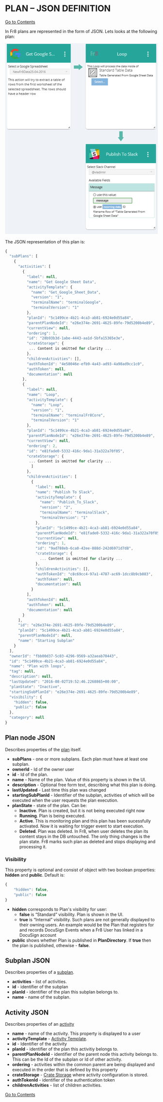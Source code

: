 # PLAN – JSON DEFINITION
[Go to Contents](/Docs/Home.md)  

In Fr8 plans are represented in the form of JSON. Lets looks at the following plan:

![plan with loop](/Docs/img/PlanExecution-PlanWithLoop.png)


The JSON representation of this plan is:
```javascript
{
  "subPlans": [
    {
      "activities": [
        {
          "label": null,
          "name": "Get Google Sheet Data",
          "activityTemplate": {
            "name": "Get_Google_Sheet_Data",
            "version": "1",
            "terminalName": "terminalGoogle",
            "terminalVersion": "1"
          },
          "planId": "5c1499ce-4b21-4ca3-ab81-6924e0d55a84",
          "parentPlanNodeId": "e26e374e-2691-4625-89fe-79d5200b4e89",
          "currentView": null,
          "ordering": 1,
          "id": "28b93b3d-1abe-4443-aa1d-5bfa15365e3e",
          "crateStorage": {
           ... Content is omitted for clarity ...
          },
          "childrenActivities": [],
          "authTokenId": "4e58046e-efb9-4a43-ad93-4a98ad9cc1c0",
          "authToken": null,
          "documentation": null
        },
        {
          "label": null,
          "name": "Loop",
          "activityTemplate": {
            "name": "Loop",
            "version": "1",
            "terminalName": "terminalFr8Core",
            "terminalVersion": "1"
          },
          "planId": "5c1499ce-4b21-4ca3-ab81-6924e0d55a84",
          "parentPlanNodeId": "e26e374e-2691-4625-89fe-79d5200b4e89",
          "currentView": null,
          "ordering": 2,
          "id": "e81fade0-5332-416c-9da1-31a322a70f05",
          "crateStorage": {
           ... Content is omitted for clarity ...
            ]
          },
          "childrenActivities": [
            {
              "label": null,
              "name": "Publish To Slack",
              "activityTemplate": {
                "name": "Publish_To_Slack",
                "version": "2",
                "terminalName": "terminalSlack",
                "terminalVersion": "1"
              },
              "planId": "5c1499ce-4b21-4ca3-ab81-6924e0d55a84",
              "parentPlanNodeId": "e81fade0-5332-416c-9da1-31a322a70f05",
              "currentView": null,
              "ordering": 1,
              "id": "9ad788eb-6ca0-42ee-888d-242d6971d7d8",
              "crateStorage": {
                ... Content is omitted for clarity ...
              },
              "childrenActivities": [],
              "authTokenId": "c8c69cc4-97a1-4787-ac69-1dcc8b9cb083",
              "authToken": null,
              "documentation": null
            }
          ],
          "authTokenId": null,
          "authToken": null,
          "documentation": null
        }
      ],
      "id": "e26e374e-2691-4625-89fe-79d5200b4e89",
      "planId": "5c1499ce-4b21-4ca3-ab81-6924e0d55a84",
      "parentPlanNodeId": null,
      "name": "Starting Subplan"
    }
  ],
  "ownerId": "fbb00d37-5c03-4296-9569-a32aeab70443",
  "id": "5c1499ce-4b21-4ca3-ab81-6924e0d55a84",
  "name": "Plan with loops",
  "tag": null,
  "description": null,
  "lastUpdated": "2016-08-02T19:52:46.2268865+00:00",
  "planState": "Inactive",
  "startingSubPlanId": "e26e374e-2691-4625-89fe-79d5200b4e89",
  "visibility": {
    "hidden": false,
    "public": false
  },
  "category": null
}
```

## Plan node JSON
Describes properties of the [plan](/Docs/ForDevelopers/Objects/Plans/Plans.md) itself.  
* **subPlans** - one or more subplans. Each plan must have at least one subplan.
* **ownerId** - Id of the owner user
* **id** - Id of the plan.
* **name** - Name of the plan. Value of this property is shown in the UI.
* **description** - Optional free form text, describing what this plan is doing.
* **lastUpdated** - Last time this plan was changed
* **startingSubPlanId** - Identifier of the subplan, activities of which will be executed when the user requests the plan execution.
* **planState** - state of the plan. Can be:   
	* **Inactive**. Plan is created, but it is not being executed right now
    * **Running**. Plan is being executed.
	* **Active**. This is monitoring plan and this plan has been sucessfully activated. Now it is waiting for trigger event to start execution.
    * **Deleted**. Plan was deleted. In Fr8, when user deletes the plan its content stays in the DB untouched. The only thing changes is the plan state. Fr8 marks such plan as deleted and stops displaying and processing it. 

### Visibility

This property is optional and consist of object with two boolean properties: **hidden** and **public**. Default is: 
```javascript
{
	"hidden": false, 
	"public": false
} 
```

* **hidden** corresponds to Plan's visibility for user: 
   * **false** is “Standard” visibility. Plan is shown in the UI.
   * **true** is  “Internal” visibility. Such plans are not generally displayed to their owning users. An example would be the Plan that registers for and records DocuSign Events when a Fr8 User has linked in a DocuSign account
* **public** shows whether Plan is published in **PlanDirectory**. If **true** then the plan is published, othewise - **false**.  

## Subplan JSON
Describes properties of a [subplan](/Docs/ForDevelopers/Objects/Plans/Subplans.md).  
* **activities** - list of activities. 
* **id** - identifier of the subplan
* **planId** - identifier of the plan this subplan belongs to.
* **name** - name of the subplan.

## Activity JSON
Describes properties of an [activity](/Docs/ForDevelopers/Objects/Activities.md)  
* **name** - name of the activity. This property is displayed to a user
* **activityTemplate** - [Activity Template](/Docs/ForDevelopers/Objects/ActivityTemplates.md).
* **id** - Identifier of the activity
* **planId** - identifier of the plan this activitiy  belongs to. 
* **parentPlanNodeId** - identifier of the parent node this activity belongs to. This can be the Id of the subplan or Id of other activity.
* **ordering** - activities within the common parent are being displayed and executed in the order that is defined by this property
* **crateStorage** - [Crate Storage](/Docs/ForDevelopers/Objects/DataTransfer/CrateStorageDTO.md) where activity configuration is stored.
* **authTokenId** - identifier of the authentication token
* **childrenActivities** - list of children activities. 

[Go to Contents](/Docs/Home.md)  
